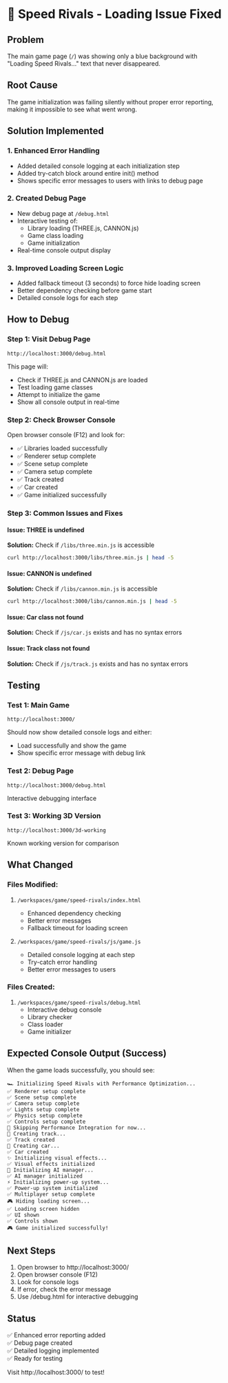 # 🐛 Speed Rivals - Loading Issue Fixed

## Problem
The main game page (`/`) was showing only a blue background with "Loading Speed Rivals..." text that never disappeared.

## Root Cause
The game initialization was failing silently without proper error reporting, making it impossible to see what went wrong.

## Solution Implemented

### 1. Enhanced Error Handling
- Added detailed console logging at each initialization step
- Added try-catch block around entire init() method
- Shows specific error messages to users with links to debug page

### 2. Created Debug Page
- New debug page at `/debug.html`
- Interactive testing of:
  - Library loading (THREE.js, CANNON.js)
  - Game class loading
  - Game initialization
- Real-time console output display

### 3. Improved Loading Screen Logic
- Added fallback timeout (3 seconds) to force hide loading screen
- Better dependency checking before game start
- Detailed console logs for each step

## How to Debug

### Step 1: Visit Debug Page
```
http://localhost:3000/debug.html
```

This page will:
- Check if THREE.js and CANNON.js are loaded
- Test loading game classes
- Attempt to initialize the game
- Show all console output in real-time

### Step 2: Check Browser Console
Open browser console (F12) and look for:
- ✅ Libraries loaded successfully
- ✅ Renderer setup complete
- ✅ Scene setup complete
- ✅ Camera setup complete
- ✅ Track created
- ✅ Car created
- ✅ Game initialized successfully

### Step 3: Common Issues and Fixes

#### Issue: THREE is undefined
**Solution:** Check if `/libs/three.min.js` is accessible
```bash
curl http://localhost:3000/libs/three.min.js | head -5
```

#### Issue: CANNON is undefined  
**Solution:** Check if `/libs/cannon.min.js` is accessible
```bash
curl http://localhost:3000/libs/cannon.min.js | head -5
```

#### Issue: Car class not found
**Solution:** Check if `/js/car.js` exists and has no syntax errors

#### Issue: Track class not found
**Solution:** Check if `/js/track.js` exists and has no syntax errors

## Testing

### Test 1: Main Game
```
http://localhost:3000/
```
Should now show detailed console logs and either:
- Load successfully and show the game
- Show specific error message with debug link

### Test 2: Debug Page
```
http://localhost:3000/debug.html
```
Interactive debugging interface

### Test 3: Working 3D Version
```
http://localhost:3000/3d-working
```
Known working version for comparison

## What Changed

### Files Modified:
1. `/workspaces/game/speed-rivals/index.html`
   - Enhanced dependency checking
   - Better error messages
   - Fallback timeout for loading screen

2. `/workspaces/game/speed-rivals/js/game.js`
   - Detailed console logging at each step
   - Try-catch error handling
   - Better error messages to users

### Files Created:
1. `/workspaces/game/speed-rivals/debug.html`
   - Interactive debug console
   - Library checker
   - Class loader
   - Game initializer

## Expected Console Output (Success)

When the game loads successfully, you should see:
```
🏎️ Initializing Speed Rivals with Performance Optimization...
✅ Renderer setup complete
✅ Scene setup complete
✅ Camera setup complete
✅ Lights setup complete
✅ Physics setup complete
✅ Controls setup complete
🚀 Skipping Performance Integration for now...
🏁 Creating track...
✅ Track created
🚗 Creating car...
✅ Car created
✨ Initializing visual effects...
✅ Visual effects initialized
🤖 Initializing AI manager...
✅ AI manager initialized
⚡ Initializing power-up system...
✅ Power-up system initialized
✅ Multiplayer setup complete
🎮 Hiding loading screen...
✅ Loading screen hidden
✅ UI shown
✅ Controls shown
🎮 Game initialized successfully!
```

## Next Steps

1. Open browser to http://localhost:3000/
2. Open browser console (F12)
3. Look for console logs
4. If error, check the error message
5. Use /debug.html for interactive debugging

## Status

✅ Enhanced error reporting added  
✅ Debug page created  
✅ Detailed logging implemented  
✅ Ready for testing  

Visit http://localhost:3000/ to test!
